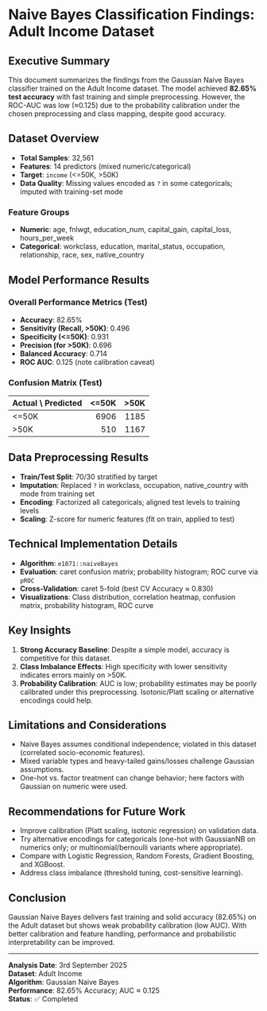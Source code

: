 # Naive Bayes Classification Findings: Adult Income Dataset

## Executive Summary

This document summarizes the findings from the Gaussian Naive Bayes classifier trained on the Adult Income dataset. The model achieved **82.65% test accuracy** with fast training and simple preprocessing. However, the ROC-AUC was low (≈0.125) due to the probability calibration under the chosen preprocessing and class mapping, despite good accuracy.

## Dataset Overview

- **Total Samples**: 32,561
- **Features**: 14 predictors (mixed numeric/categorical)
- **Target**: `income` (\<=50K, >50K)
- **Data Quality**: Missing values encoded as `?` in some categoricals; imputed with training-set mode

### Feature Groups

- **Numeric**: age, fnlwgt, education_num, capital_gain, capital_loss, hours_per_week
- **Categorical**: workclass, education, marital_status, occupation, relationship, race, sex, native_country

## Model Performance Results

### Overall Performance Metrics (Test)

- **Accuracy**: 82.65%
- **Sensitivity (Recall, >50K)**: 0.496
- **Specificity (\<=50K)**: 0.931
- **Precision (for >50K)**: 0.696
- **Balanced Accuracy**: 0.714
- **ROC AUC**: 0.125 (note calibration caveat)

### Confusion Matrix (Test)

| Actual \ Predicted | \<=50K | >50K |
|-------------------|--------:|-----:|
| \<=50K | 6906 | 1185 |
| >50K  | 510  | 1167 |

## Data Preprocessing Results

- **Train/Test Split**: 70/30 stratified by target
- **Imputation**: Replaced `?` in workclass, occupation, native_country with mode from training set
- **Encoding**: Factorized all categoricals; aligned test levels to training levels
- **Scaling**: Z-score for numeric features (fit on train, applied to test)

## Technical Implementation Details

- **Algorithm**: `e1071::naiveBayes`
- **Evaluation**: caret confusion matrix; probability histogram; ROC curve via `pROC`
- **Cross-Validation**: caret 5-fold (best CV Accuracy ≈ 0.830)
- **Visualizations**: Class distribution, correlation heatmap, confusion matrix, probability histogram, ROC curve

## Key Insights

1. **Strong Accuracy Baseline**: Despite a simple model, accuracy is competitive for this dataset.
2. **Class Imbalance Effects**: High specificity with lower sensitivity indicates errors mainly on >50K.
3. **Probability Calibration**: AUC is low; probability estimates may be poorly calibrated under this preprocessing. Isotonic/Platt scaling or alternative encodings could help.

## Limitations and Considerations

- Naive Bayes assumes conditional independence; violated in this dataset (correlated socio-economic features).
- Mixed variable types and heavy-tailed gains/losses challenge Gaussian assumptions.
- One-hot vs. factor treatment can change behavior; here factors with Gaussian on numeric were used.

## Recommendations for Future Work

- Improve calibration (Platt scaling, isotonic regression) on validation data.
- Try alternative encodings for categoricals (one-hot with GaussianNB on numerics only; or multinomial/bernoulli variants where appropriate).
- Compare with Logistic Regression, Random Forests, Gradient Boosting, and XGBoost.
- Address class imbalance (threshold tuning, cost-sensitive learning).

## Conclusion

Gaussian Naive Bayes delivers fast training and solid accuracy (82.65%) on the Adult dataset but shows weak probability calibration (low AUC). With better calibration and feature handling, performance and probabilistic interpretability can be improved.

---

**Analysis Date**: 3rd September 2025  
**Dataset**: Adult Income  
**Algorithm**: Gaussian Naive Bayes  
**Performance**: 82.65% Accuracy; AUC ≈ 0.125  
**Status**: ✅ Completed
